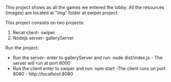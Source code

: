 This project shows as all the games we entered the lobby.
All the resources (images) are located at "img" folder at swiper project.



This project consists on two projects:
1. Recat client- swiper
2. Nodejs server- galleryServer

Run the project:

- Run the server- enter to galleryServer and run: node  dist/index.js - The server will run at port 8000
- Run the client enter to swiper and run: npm start -The client runs on port 8080 - http://localhost:8080